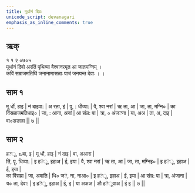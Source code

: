 ```yaml
---
title: मूर्धानं दिवः 
unicode_script: devanagari  
emphasis_as_inline_comments: true
---   
```


## ऋक्

१ १ २ ०७०५  
मूर्धानं दिवो अरतिं पृथिव्या वैश्वानरमृत आ जातमग्निम्  ।  
कविं सम्राजमतिथिं जनानामासन्नाः पात्रं जनयन्त देवाः  । ।

## साम १
मू               र्धो, हाइ |  नं              दाइवा: | अ          रता, इं | पॄ,        : धीव्या: | 
वै,          श्वा नरां | ऋ          ता, आ | जा,        ता, मग्नि० | का         विंसम्राजमतिधाइ० | 
जा,           : आना, अनां |  आ          संन्न: पा | त्रा, ०               अंजెना | या,               अअ | 
ता,             अ, दाइ | वा०ङङाहा || ७ ||



## साम २
हెू,                 ఒवा, इ |  मू                र्धो, हाइ |  नं       दाइ | वा,            अआरा |   
तिं,          पॄ, धिव्या: | इ             हెू, इहाअ | ई,           इया |   वै,         श्वा नरां | 
ऋ          ता, आ | जा,         ता, मग्निइ० | इ            हెू, इहाअ | ई,                इया |  
का          विंसम्रा | जा,               अमाति | धि०           जె, ना, नाआ० |  इ              हెू, इहाअ | 
ई,                इया |  आ         संन्न: पा | त्रा,             अंजाना | य०             ता, देवा: | 
इ             हెू, इहाअ | ई,              इ | या           अअअ | औ           हెूवाअ | 
ई           इ  || ७ ||
